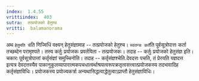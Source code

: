 ```yaml
---
index:  1.4.55
vrittiindex:  403
sutra:  तत्प्रयोजको हेतुश्च
vritti:  balamanorama 
---
```


अथ `हेतुमति चे`ति णिज्विधिं वक्ष्यन् हेतुसंज्ञामाह -- तत्प्रयोजको हेतुश्च। `स्वतन्त्रः कर्ते`ति पूर्वसूत्रोपात्तः कर्ता तच्छब्देन परामृश्यते। तस्य कर्तुः प्रयोजकः प्रवर्तयिता - तत्प्रयोजकः। तदाह -- कर्तुः प्रयोजको हेतुसंज्ञ इति। चकारः पूर्वसूत्रोपात्तां कर्तृसंज्ञां समुच्चिनोति। तदाह -- कर्तृसंज्ञश्चेति.देवदत्तः पचति, तं प्रेरयति यज्ञदत्त इत्यत्र देवदत्तस्यैव पाकानुकूलव्यापारात्मकपचधात्वर्थाश्रयत्वरूपक्रतृत्वसत्त्वात्प्रयोजकस्य तदभावादिह कर्तृसंज्ञाविधिः। प्रयोजकस्य प्रयोज्यकर्त्रा अन्यथासिद्धत्वाद्धेतुत्वाऽप्राप्तौ हेतुसंज्ञाविधिः।


